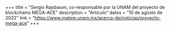 +++
title = "Sergio Rajsbaum, co-responsable por la UNAM del proyecto de blockchains MEGA-ACE"
description = "Artículo"
dates = "10 de agosto de 2022"
link = "https://www.matem.unam.mx/acerca-de/noticias/proyecto-mega-ace"
+++

